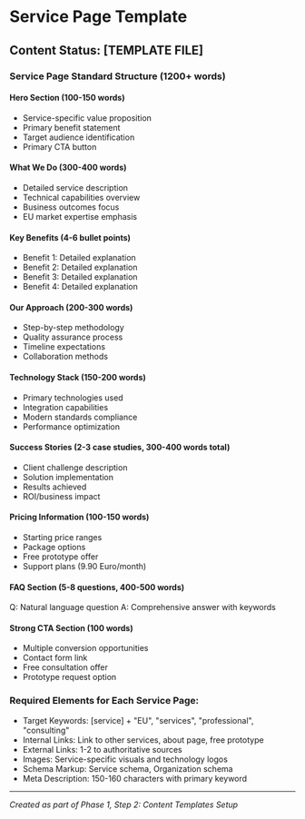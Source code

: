 # Service Page Template

## Content Status: [TEMPLATE FILE]

### Service Page Standard Structure (1200+ words)

#### Hero Section (100-150 words)
- Service-specific value proposition  
- Primary benefit statement
- Target audience identification
- Primary CTA button

#### What We Do (300-400 words)
- Detailed service description
- Technical capabilities overview  
- Business outcomes focus
- EU market expertise emphasis

#### Key Benefits (4-6 bullet points)
- Benefit 1: Detailed explanation
- Benefit 2: Detailed explanation
- Benefit 3: Detailed explanation
- Benefit 4: Detailed explanation

#### Our Approach (200-300 words)
- Step-by-step methodology
- Quality assurance process
- Timeline expectations
- Collaboration methods

#### Technology Stack (150-200 words)
- Primary technologies used
- Integration capabilities
- Modern standards compliance
- Performance optimization

#### Success Stories (2-3 case studies, 300-400 words total)
- Client challenge description
- Solution implementation
- Results achieved
- ROI/business impact

#### Pricing Information (100-150 words)
- Starting price ranges
- Package options
- Free prototype offer
- Support plans (9.90 Euro/month)

#### FAQ Section (5-8 questions, 400-500 words)
Q: Natural language question
A: Comprehensive answer with keywords

#### Strong CTA Section (100 words)
- Multiple conversion opportunities
- Contact form link
- Free consultation offer
- Prototype request option

### Required Elements for Each Service Page:
- Target Keywords: [service] + "EU", "services", "professional", "consulting"
- Internal Links: Link to other services, about page, free prototype
- External Links: 1-2 to authoritative sources
- Images: Service-specific visuals and technology logos
- Schema Markup: Service schema, Organization schema
- Meta Description: 150-160 characters with primary keyword

---
*Created as part of Phase 1, Step 2: Content Templates Setup* 
